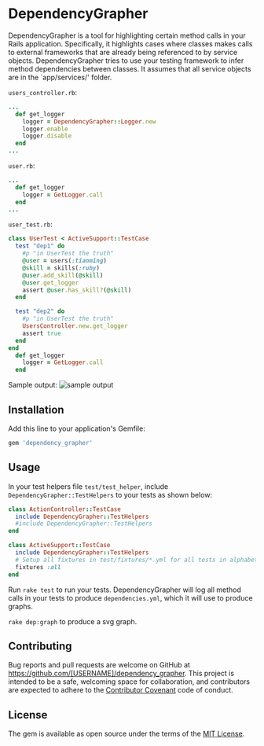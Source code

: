 # DependencyGrapher
DependencyGrapher is a tool for highlighting certain method calls in your Rails application. Specifically, it highlights cases where classes makes calls to external frameworks that are already being referenced to by service objects. DependencyGrapher tries to use your testing framework to infer method dependencies between classes. It assumes that all service objects are in the `app/services/' folder.

`users_controller.rb`:
```ruby
...
  def get_logger
    logger = DependencyGrapher::Logger.new
    logger.enable
    logger.disable
  end
...
```
`user.rb`:
```ruby
...
  def get_logger
    logger = GetLogger.call
  end
...
```
`user_test.rb`:
```ruby
class UserTest < ActiveSupport::TestCase
  test "dep1" do
    #p "in UserTest the truth"
    @user = users(:tianming)
    @skill = skills(:ruby)
    @user.add_skill(@skill)
    @user.get_logger
    assert @user.has_skill?(@skill)
  end

  test "dep2" do
    #p "in UserTest the truth"
    UsersController.new.get_logger
    assert true
  end
end
  def get_logger
    logger = GetLogger.call
  end
```
Sample output:
![sample output](http://imgh.us/dependencies_1.svg)


## Installation

Add this line to your application's Gemfile:

```ruby
gem 'dependency_grapher'
```

## Usage
In your test helpers file `test/test_helper`, include `DependencyGrapher::TestHelpers` to your tests as shown below:
```ruby
class ActionController::TestCase
  include DependencyGrapher::TestHelpers
  #include DependencyGrapher::TestHelpers
end

class ActiveSupport::TestCase
  include DependencyGrapher::TestHelpers
  # Setup all fixtures in test/fixtures/*.yml for all tests in alphabetical order.
  fixtures :all
end
```
Run `rake test` to run your tests. DependencyGrapher will log all method calls in your tests to produce `dependencies.yml`, which it will use to produce graphs.

`rake dep:graph` to produce a svg graph.

## Contributing

Bug reports and pull requests are welcome on GitHub at https://github.com/[USERNAME]/dependency_grapher. This project is intended to be a safe, welcoming space for collaboration, and contributors are expected to adhere to the [Contributor Covenant](http://contributor-covenant.org) code of conduct.


## License

The gem is available as open source under the terms of the [MIT License](http://opensource.org/licenses/MIT).


